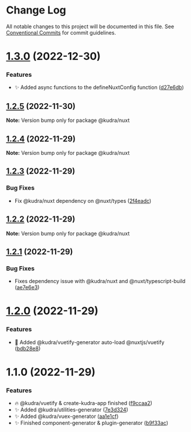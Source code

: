 # Change Log

All notable changes to this project will be documented in this file.
See [Conventional Commits](https://conventionalcommits.org) for commit guidelines.

# [1.3.0](https://github.com/KudraJs/framework/compare/v1.2.5...v1.3.0) (2022-12-30)

### Features

- :sparkles: Added async functions to the defineNuxtConfig function ([d27e6db](https://github.com/KudraJs/framework/commit/d27e6db17eec5c43ac9c19de8dfe7d03e425d297))

## [1.2.5](https://github.com/KudraJs/framework/compare/v1.2.4...v1.2.5) (2022-11-30)

**Note:** Version bump only for package @kudra/nuxt

## [1.2.4](https://github.com/KudraJs/framework/compare/v1.2.3...v1.2.4) (2022-11-29)

**Note:** Version bump only for package @kudra/nuxt

## [1.2.3](https://github.com/KudraJs/framework/compare/v1.2.2...v1.2.3) (2022-11-29)

### Bug Fixes

- Fix @kudra/nuxt dependency on @nuxt/types ([2f4eadc](https://github.com/KudraJs/framework/commit/2f4eadc668a7a6c4d40e9ff5567ca24c1dec9219))

## [1.2.2](https://github.com/KudraJs/framework/compare/v1.2.1...v1.2.2) (2022-11-29)

**Note:** Version bump only for package @kudra/nuxt

## [1.2.1](https://github.com/KudraJs/framework/compare/v1.2.0...v1.2.1) (2022-11-29)

### Bug Fixes

- Fixes dependency issue with @kudra/nuxt and @nuxt/typescript-build ([ae7e6e3](https://github.com/KudraJs/framework/commit/ae7e6e36cc06801ce7f286c013f9dff602117e9e))

# [1.2.0](https://github.com/KudraJs/framework/compare/v1.1.0...v1.2.0) (2022-11-29)

### Features

- :hammer: Added @kudra/vuetify-generator auto-load @nuxtjs/vuetify ([bdb28e8](https://github.com/KudraJs/framework/commit/bdb28e80eca73e838bf2b6c8ddf3adc45e2d77ae))

# 1.1.0 (2022-11-29)

### Features

- :fire: @kudra/vuetify & create-kudra-app finished ([f9ccaa2](https://github.com/KudraJs/framework/commit/f9ccaa210d2c11152bc4fad25b543d570cac4f0c))
- :sparkles: Added @kudra/utilities-generator ([7e3d324](https://github.com/KudraJs/framework/commit/7e3d32444f0951a6d6867038a05b72b969ca1e32))
- :sparkles: Added @kudra/vuex-generator ([aa1e1cf](https://github.com/KudraJs/framework/commit/aa1e1cf4d5a66110a67aa618416aa9d16522b6d6))
- :sparkles: Finished component-generator & plugin-generator ([b9f33ac](https://github.com/KudraJs/framework/commit/b9f33ac92b9000f31168007c9923b5e9b247bdc8))
